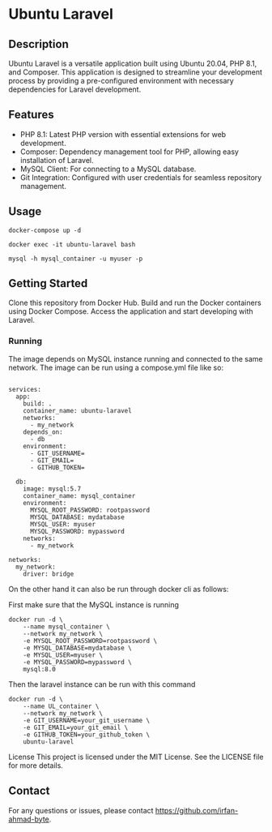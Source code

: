 # Ubuntu Laravel

## Description
Ubuntu Laravel is a versatile application built using Ubuntu 20.04, PHP 8.1, and Composer. This application is designed to streamline your development process by providing a pre-configured environment with necessary dependencies for Laravel development.

## Features
- PHP 8.1: Latest PHP version with essential extensions for web development.
- Composer: Dependency management tool for PHP, allowing easy installation of Laravel.
- MySQL Client: For connecting to a MySQL database.
- Git Integration: Configured with user credentials for seamless repository management.

## Usage
`docker-compose up -d`

`docker exec -it ubuntu-laravel bash`

`mysql -h mysql_container -u myuser -p`

## Getting Started
Clone this repository from Docker Hub.
Build and run the Docker containers using Docker Compose.
Access the application and start developing with Laravel.

### Running
The image depends on MySQL instance running and connected to the same network.
The image can be run using a compose.yml file like so:
```

services:
  app:
    build: .
    container_name: ubuntu-laravel
    networks:
      - my_network
    depends_on:
      - db
    environment:
      - GIT_USERNAME=
      - GIT_EMAIL=
      - GITHUB_TOKEN=

  db:
    image: mysql:5.7
    container_name: mysql_container
    environment:
      MYSQL_ROOT_PASSWORD: rootpassword
      MYSQL_DATABASE: mydatabase
      MYSQL_USER: myuser
      MYSQL_PASSWORD: mypassword
    networks:
      - my_network

networks:
  my_network:
    driver: bridge
```

On the other hand it can also be run through docker cli as follows:

First make sure that the MySQL instance is running

```
docker run -d \
    --name mysql_container \
    --network my_network \
    -e MYSQL_ROOT_PASSWORD=rootpassword \
    -e MYSQL_DATABASE=mydatabase \
    -e MYSQL_USER=myuser \
    -e MYSQL_PASSWORD=mypassword \
    mysql:8.0
```

Then the laravel instance can be run with this command

```
docker run -d \
    --name UL_container \
    --network my_network \
    -e GIT_USERNAME=your_git_username \
    -e GIT_EMAIL=your_git_email \
    -e GITHUB_TOKEN=your_github_token \
    ubuntu-laravel
```


License
This project is licensed under the MIT License. See the LICENSE file for more details.

## Contact
For any questions or issues, please contact https://github.com/irfan-ahmad-byte.